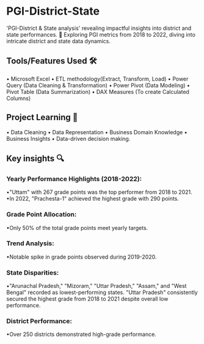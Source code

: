# PGI-District-State
'PGI-District & State analysis' revealing impactful insights into district and state performances. 🌟 Exploring PGI metrics from 2018 to 2022, diving into intricate district and state data dynamics.

## Tools/Features Used 🛠️

• Microsoft Excel
• ETL methodology(Extract, Transform, Load)
• Power Query (Data Cleaning & Transformation)
• Power Pivot (Data Modeling)
• Pivot Table (Data Summarization)
• DAX Measures (To create Calculated Columns)

## Project Learning 🧠

• Data Cleaning
• Data Representation
• Business Domain Knowledge
• Business Insights
• Data-driven decision making.

## Key insights 🔍
### Yearly Performance Highlights (2018-2022):

•"Uttam" with 267 grade points was the top performer from 2018 to 2021.
•In 2022, "Prachesta-1" achieved the highest grade with 290 points.

### Grade Point Allocation:

•Only 50% of the total grade points meet yearly targets.

### Trend Analysis:

•Notable spike in grade points observed during 2019-2020.

### State Disparities:

•"Arunachal Pradesh," "Mizoram," "Uttar Pradesh," "Assam," and "West Bengal" recorded as lowest-performing states.
"Uttar Pradesh" consistently secured the highest grade from 2018 to 2021 despite overall low performance.

### District Performance:

•Over 250 districts demonstrated high-grade performance.
